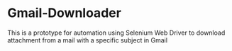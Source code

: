 # Gmail-Downloader
This is a prototype for automation using Selenium Web Driver to download attachment from a mail with a specific subject in Gmail
